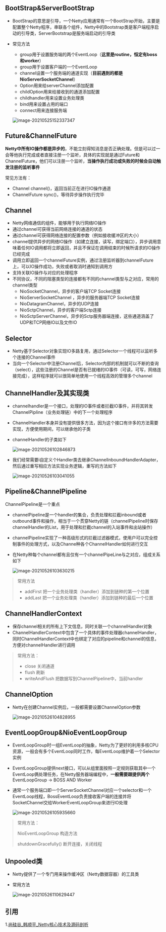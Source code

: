 ## BootStrap&ServerBootStrap

* BootStrap的意思是引导，一个Netty应用通常有一个BootStrap开始，主要是配置整个Netty程序，串联各个组件，Netty中的Bootstrap类是客户端程序启动的引导类，ServerBootstrap是服务端启动的引导类

* 常见方法

  * group用于设置服务端的两个EventLoop（**这里是routine，恒定有boss和worker**）
  * group用于设置客户端的一个EventLoop
  * channel设置一个服务端的通道实现（**目前遇到的都是NioServerSocketChannel**）
  * Option用来给serverChannel添加配置
  * childOption用来给接收到的通道添加配置
  * childhandler用来设置业务处理类
  * bind用来设置占用的端口
  * connect用来连接服务端

  ![image-20210525152337347](https://gitee.com/BothSavage/PicGo/raw/master//image/20210525152337.png)

## Future&ChannelFuture

**Netty中所有IO操作都是异步的**，不能立刻得知消息是否正确处理。但是可以过一会等他执行完成或者直接注册一个监听，具体的实现就是通过Future和ChannelFuture，他们可以注册一个监听，**当操作执行成功或失败的时候会自动触发注册的监听事件**

常见方法有：

* Channel channel()，返回当前正在进行IO操作通道
* ChannelFuture sync()，等待异步操作执行完毕

## Channel

* Netty网络通信的组件，能够用于执行网络IO操作
* 通过channel可获得当前网络连接的通道的状态
* 通过channel可获得网络连接的配置参数（例如接收缓冲区的大小）
* channel提供异步的网络IO操作（如建立连接，读写，绑定端口），异步调用意味着任何IO调用都将立即返回，并且不保证在调用结束的时候所请求的IO操作已经完成
* 调用立即返回一个channelFuture实例，通过注册监听器到channelFuture上，可以IO操作成功，失败或者取消时通知到调用方
* 支持关联IO操作与对应的处理程序
* 不同协议，不同的阻塞类型的连接都有不同的channel类型与之对应，常用的channel类型
  * NioSocketChannel，异步的客户端TCP Socket连接
  * NioServerSocketChannel ，异步的服务器端TCP Socket连接
  * NioDatagramChannel，异步的UDP连接
  * NioSctpChannel，异步的客户端Sctp连接
  * NioSctpServerChannel，异步的Sctp服务器端连接，这些通道涵盖了UDP和TCP网络IO以及文件IO

## Selector

* Netty基于Selector对象实现IO多路复用，通过Selector一个线程可以监听多个连接的Channel事件
* 当向一个Selector中注册Channel后，Selector内部的机制就可以不断的查询（select），这些注册的Channel是否有已就绪的IO事件（可读，可写，网络连接完成），这样程序就可以很简单地使用一个线程高效的管理多个channel

## ChannelHandler及其实现类

* channelhandler是一个接口，处理的IO事件或者拦截IO事件，并将其转发ChannelPipline（业务处理链）中的下一个处理程序

* ChannelHandler本身并没有提供很多方法，因为这个接口有许多的方法需要实现，方便使用期间，可以继承他的子类

* channelHandler的子类如下

  ![image-20210526102846873](https://gitee.com/BothSavage/PicGo/raw/master//image/20210526102846.png)

* 我们经常需要i自定义个Handler类去继承ChannelInboundHandlerAdapter，然后通过重写相应方法实现业务逻辑，重写的方法如下

  ![image-20210526103041055](https://gitee.com/BothSavage/PicGo/raw/master//image/20210526103041.png)

## Pipeline&ChannelPipeline

ChannelPipeline是一个重点

* channelPipeline是一个handler的集合，负责处理和拦截inbound或者outbound事件和操作，相当于一个贯穿Netty的链（channelPipeline时保存channelHandler的List，用于处理和拦截channel的入站事件和出站操作）

* channelPipeline实现了一种高级形式的拦截过滤器模式，使用户可以完全控制事件的处理方式，以及Channe种各个ChannelHandler如何进行交互

* 在Netty种每个channel都有且仅有一个channelPipeLine与之对应，组成关系如下

  ![image-20210526103630215](https://gitee.com/BothSavage/PicGo/raw/master//image/20210526103630.png)

> 常用方法
>
> * addFirst 把一个业务处理类（handler）添加到链种的第一个位置
> * addLast 把一个业务处理类（handler）添加到链种的最后一个位置

## ChannelHandlerContext

* 保存channel相关的所有上下文信息，同时关联一个channelHandler对象
* ChannelHandlerContext中包含了一个具体的事件处理器channelHandler，同时ChannelHandlerContext中也绑定了对应的pipeline和channel的信息，方便对channelHandler进行调用

> 常用方法：
>
> * close 关闭通道
> * flush 刷新
> * writeAndFlush 把数据写到ChannelPipeline中，当前handler

## ChannelOption

* Netty在创建Channel实例后，一般都需要设置ChannelOption参数

  ![image-20210526104828955](https://gitee.com/BothSavage/PicGo/raw/master//image/20210526104829.png)

## EventLoopGroup&NioEventLoopGroup

* EventLoopGroup时一组EventLoop的抽象，Netty为了更好的利用多核CPU资源，一般会有多个EventLoop同时工作，每EventLoop维护着一个Selector实例

* EventLoopGroup提供next接口，可以从组里面按照一定规则获取其中一个EventLoop俩处理任务，在Netty服务器端编程中，**一般需要跟提供两个**EventLoopGroup -> BOSS AND Worker

* 通常一个服务端口即一个ServerSocketChannel对应一个selector和一个EventLoop线程，BossEventLoop负责接收客户端的连接并将SocketChannel交给WorkerEventLoopGroup来进行IO处理

  ![image-20210526105935660](https://gitee.com/BothSavage/PicGo/raw/master//image/20210526105935.png)

> 常用方法：
>
> NioEventLoopGroup 构造方法
>
> shutdownGracefully() 断开连接，关闭线程

## Unpooled类

* Netty提供了一个专门用来操作缓冲区（Netty数据容器）的工具类

* 常用方法

  ![image-20210526110629447](https://gitee.com/BothSavage/PicGo/raw/master//image/20210526110629.png)

## 引用

1.[尚硅谷_韩顺平_Netty核心技术及源码剖析](http://www.atguigu.com/)

